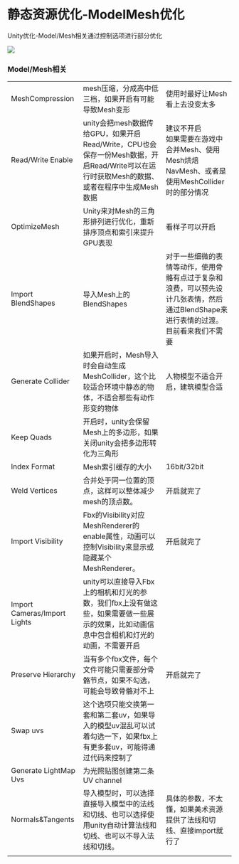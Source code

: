 # 静态资源优化-ModelMesh优化

Unity优化-Model/Mesh相关通过控制选项进行部分优化

![](https://i3.wp.com/img-blog.csdnimg.cn/20190404173559807.png?x-oss-process=image/watermark,type_ZmFuZ3poZW5naGVpdGk,shadow_10,text_aHR0cHM6Ly9ibG9nLmNzZG4ubmV0L0h0bGFz,size_16,color_FFFFFF,t_70)

### **Model/Mesh相关**

<table><tbody><tr><td>MeshCompression</td><td>mesh压缩，分成高中低三档，如果开启有可能导致Mesh变形</td><td>使用时最好让Mesh看上去没变太多</td></tr><tr><td>Read/Write Enable</td><td>unity会把mesh数据传给GPU，如果开启Read/Write，CPU也会保存一份Mesh数据，开启Read/Write可以在运行时获取Mesh的数据、或者在程序中生成Mesh数据</td><td>建议不开启<br>如果需要在游戏中合并Mesh、使用Mesh烘焙NavMesh、或者是使用MeshCollider时的部分情况</td></tr><tr><td>OptimizeMesh</td><td>Unity来对Mesh的三角形排列进行优化，重新排序顶点和索引来提升GPU表现</td><td>看样子可以开启</td></tr><tr><td>Import BlendShapes</td><td>导入Mesh上的BlendShapes</td><td>对于一些细微的表情等动作，使用骨骼有点过于复杂和浪费，可以预先设计几张表情，然后通过BlendShape来进行表情的过渡。目前看来我们不需要</td></tr><tr><td>Generate Collider</td><td>如果开启时，Mesh导入时会自动生成MeshCollider，这个比较适合环境中静态的物体，不适合那些有动作形变的物体</td><td>人物模型不适合开启，建筑模型合适</td></tr><tr><td>Keep Quads</td><td>开启时，unity会保留Mesh上的多边形，如果关闭unity会把多边形转化为三角形</td><td></td></tr><tr><td>Index Format</td><td>Mesh索引缓存的大小</td><td>16bit/32bit</td></tr><tr><td>Weld Vertices</td><td>合并处于同一位置的顶点，这样可以整体减少mesh的顶点数。</td><td>开启就完了</td></tr><tr><td>Import Visibility</td><td>Fbx的Visibility对应MeshRenderer的enable属性，动画可以控制Visibility来显示或隐藏某个MeshRenderer。</td><td>开启就完了</td></tr><tr><td>Import Cameras/Import Lights</td><td>unity可以直接导入Fbx上的相机和灯光的参数，我们fbx上没有做这些，如果需要做一些展示的效果，比如动画信息中包含相机和灯光的动画，不需要开启</td><td></td></tr><tr><td>Preserve Hierarchy</td><td>当有多个fbx文件，每个文件可能只需要部分骨骼节点，如果不勾选，可能会导致骨骼对不上</td><td>开启就完了</td></tr><tr><td>Swap uvs</td><td>这个选项只能交换第一套和第二套uv，如果导入的模型uv混乱可以试着勾选一下，如果fbx上有更多套uv，可能得通过代码来控制了</td><td></td></tr><tr><td>Generate LightMap Uvs</td><td>为光照贴图创建第二条UV channel</td><td></td></tr><tr><td>Normals&amp;Tangents</td><td>导入模型时，可以选择直接导入模型中的法线和切线、也可以选择使用unity自动计算法线和切线、也可以不导入法线和切线。</td><td>具体的参数，不太懂，如果美术资源提供了法线和切线、直接import就行了</td></tr><tr><td></td><td></td><td></td></tr></tbody></table>